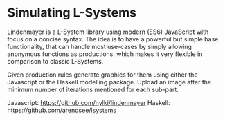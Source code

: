 # Simulating L-Systems

Lindenmayer is a L-System library using modern (ES6) JavaScript with focus on a concise syntax. The idea is to have a powerful but simple base functionality, that can handle most use-cases by simply allowing anonymous functions as productions, which makes it very flexible in comparison to classic L-Systems.

Given production rules generate graphics for them using either the Javascript or the Haskell modelling package. 
Upload an image after the minimum number of iterations mentioned for each sub-part.

Javascript: https://github.com/nylki/lindenmayer
Haskell: https://github.com/arendsee/lsystems

